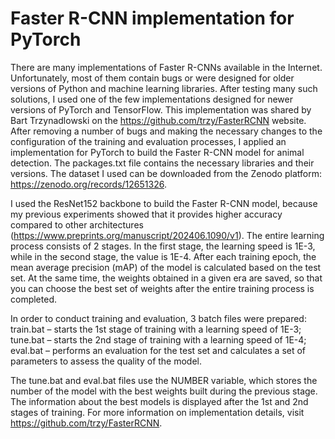 # Faster R-CNN implementation for PyTorch
There are many implementations of Faster R-CNNs available in the Internet. Unfortunately, most of them contain bugs or were designed for older versions of Python and machine learning libraries. After testing many such solutions, I used one of the few implementations designed for newer versions of PyTorch and TensorFlow. This implementation was shared by Bart Trzynadlowski on the https://github.com/trzy/FasterRCNN website. After removing a number of bugs and making the necessary changes to the configuration of the training and evaluation processes, I applied an implementation for PyTorch to build the Faster R-CNN model for animal detection. The packages.txt file contains the necessary libraries and their versions. The dataset I used can be downloaded from the Zenodo platform: https://zenodo.org/records/12651326.

I used the ResNet152 backbone to build the Faster R-CNN model, because my previous experiments showed that it provides higher accuracy compared to other architectures (https://www.preprints.org/manuscript/202406.1090/v1). The entire learning process consists of 2 stages. In the first stage, the learning speed is 1E-3, while in the second stage, the value is 1E-4. After each training epoch, the mean average precision (mAP) of the model is calculated based on the test set. At the same time, the weights obtained in a given era are saved, so that you can choose the best set of weights after the entire training process is completed.

In order to conduct training and evaluation, 3 batch files were prepared:
train.bat – starts the 1st stage of training with a learning speed of 1E-3;
tune.bat – starts the 2nd stage of training with a learning speed of 1E-4;
eval.bat – performs an evaluation for the test set and calculates a set of parameters to assess the quality of the model.

The tune.bat and eval.bat files use the NUMBER variable, which stores the number of the model with the best weights built during the previous stage. The information about the best models is displayed after the 1st and 2nd stages of training. For more information on implementation details, visit https://github.com/trzy/FasterRCNN.
